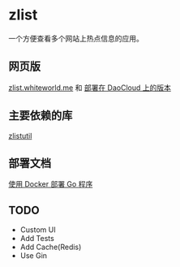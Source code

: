 # zlist

一个方便查看多个网站上热点信息的应用。

## 网页版

[zlist.whiteworld.me](http://zlist.whiteworld.me/) 和 [部署在 DaoCloud 上的版本](http://whiteworld-zlist-1.daoapp.io/)

## 主要依赖的库

[zlistutil](https://github.com/WhiteWorld/zlistutil)

## 部署文档

[使用 Docker 部署 Go 程序](http://blog.whiteworld.me/deploy-go-apps-with-docker/)

## TODO

- Custom UI
- Add Tests
- Add Cache(Redis)
- Use Gin
